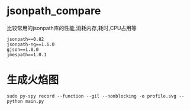 # jsonpath_compare
比较常用的jsonpath库的性能,消耗内存,耗时,CPU占用等
```shell
jsonpath==0.82
jsonpath-ng==1.6.0
gjson==1.0.0
jmespath==1.0.1
```

# 生成火焰图
```shell
sudo py-spy record --function --gil --nonblocking -o profile.svg -- python main.py 
```